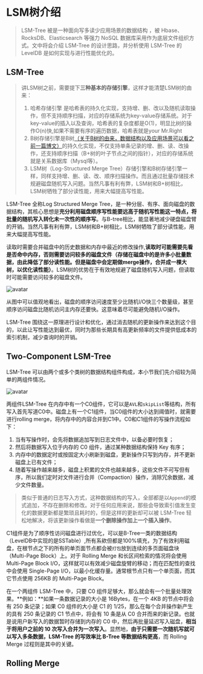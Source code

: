# LSM树介绍



> LSM-Tree 被是一种面向写多读少应用场景的数据结构 ，被 Hbase、RocksDB、Elasticsearch 等强力 NoSQL 数据库采用作为底层文件组织方式。文中将会介绍 LSM-Tree 的设计思路，并分析使用 LSM-Tree 的 LevelDB 是如何实现与进行性能优化的。

## LSM-Tree

> 讲LSM树之前，需要提下**三种基本的存储引擎**，这样才能清楚LSM树的由来：
>
> 1. 哈希存储引擎  是哈希表的持久化实现，支持增、删、改以及随机读取操作，但不支持顺序扫描，对应的存储系统为key-value存储系统。对于key-value的插入以及查询，哈希表的复杂度都是O(1)，明显比树的操作O(n)快,如果不需要有序的遍历数据，哈希表就是your Mr.Right
> 2. B树存储引擎是B树[（关于B树的由来，数据结构以及应用场景可以看之前一篇博文）](http://www.cnblogs.com/yanghuahui/p/3483047.html)的持久化实现，不仅支持单条记录的增、删、读、改操作，还支持顺序扫描（B+树的叶子节点之间的指针），对应的存储系统就是关系数据库（Mysql等）。
> 3. LSM树（Log-Structured Merge Tree）存储引擎和B树存储引擎一样，同样支持增、删、读、改、顺序扫描操作。而且通过批量存储技术规避磁盘随机写入问题。当然凡事有利有弊，LSM树和B+树相比，LSM树牺牲了部分读性能，用来大幅提高写性能。

LSM-Tree 全称Log Structured Merge Tree，是一种分层、有序、面向磁盘的数据结构，其核心思想是**充分利用磁盘顺序写性能要远高于随机写性能这一特点，将批量的随机写入转化未一次性的顺序写**。与B-tree相比，能显著地减少硬盘磁盘臂的开销。当然凡事有利有弊，LSM树和B+树相比，LSM树牺牲了部分读性能，用来大幅提高写性能。

读取时需要合并磁盘中的历史数据和内存中最近的修改操作,**读取时可能需要先看是否命中内存，否则需要访问较多的磁盘文件（存储在磁盘中的是许多小批量数据，由此降低了部分读性能。但是磁盘中会定期做merge操作，合并成一棵大树，以优化读性能）**。LSM树的优势在于有效地规避了磁盘随机写入问题，但读取时可能需要访问较多的磁盘文件。

![avatar]()

从图中可以值观地看出，磁盘的顺序访问速度至少比随机I/O快三个数量级，甚至顺序访问磁盘比随机访问主内存还要快。这意味着尽可能避免随机I/O操作。

LSM-Tree 围绕这一原理进行设计和优化，通过消去随机的更新操作来达到这个目的，以此让写性能达到最优，同时为那些长期具有高更新频率的文件提供低成本的索引机制，减少查询时的开销。

## Two-Component LSM-Tree

LSM-Tree 可以由两个或多个类树的数据结构组件构成，本小节我们先介绍较为简单的两组件情况。

![avatar]()

两组件LSM-Tree 在内存中有一个C0组件，它可以是`AVL`和`skipList`等结构，所有写入首先写道C0中。磁盘上有一个C1组件，当C0组件的大小达到阈值时，就需要进行rolling merge，将内存中的内容合并到C1中。C0和C1组件的写操作流程如下：

1. 当有写操作时，会先将数据追加写到日志文件中，以备必要时恢复；
2. 然后将数据写入位于内存的 C0 组件，通过某种数据结构保持 Key 有序；
3. 内存中的数据定时或按固定大小刷新到磁盘，更新操作只写到内存，并不更新磁盘上已有文件；
4. 随着写操作越来越多，磁盘上积累的文件也越来越多，这些文件不可写但有序，所以我们定时对文件进行合并（Compaction）操作，消除冗余数据，减少文件数量。

> 类似于普通的日志写入方式，这种数据结构的写入，全部都是以`Append`的模式追加，不存在删除和修改。对于任何应用来说，那些会导致索引值发生变化的数据更新都是繁琐且耗时的，但是这样的更新却可以被 LSM-Tree 轻松地解决，将该更新操作看做是**一个删除操作加上一个插入操作**。

C1组件是为了顺序性访问磁盘进行过优化，可以是B-Tree一类的数据结构（LevelDB中实现的是SSTable）,所有系欸但都是100%填充，为了有效利用磁盘，在根节点之下的所有的单页面节点都会被`打包`放到连续的多页面磁盘块（Multi-Page Block）上。对于 Rolling Merge 和长区间检索的情况将会使用 Multi-Page Block I/O，这样就可以有效减少磁盘旋臂的移动；而在匹配性的查找中会使用 Single-Page I/O，以最小化缓存量。通常根节点只有一个单页面，而其它节点使用 256KB 的 Multi-Page Block。

在一个两组件 LSM-Tree 中，只要 C0 组件足够大，那么就会有一个批量处理效果。**例如：**如果一条数据记录的大小是 16Bytes，在一个 4KB 的节点中将会有 250 条记录；如果 C0 组件的大小是 C1 的 1/25，那么在每个合并操作新产生的具有 250 条记录的 C1 节点中，将会有 10 条是从 C0 合并而来的新记录。也就是说用户新写入的数据暂时存储到内存的 C0 中，然后再批量延迟写入磁盘，**相当于将用户之前的 10 次写入合并为一次写入**。显然地，**由于只需要一次随机写就可以写入多条数据，LSM-Tree 的写效率比 B-Tree 等数据结构更高**，而 Rolling Merge 过程则是其中的关键。

## Rolling Merge

